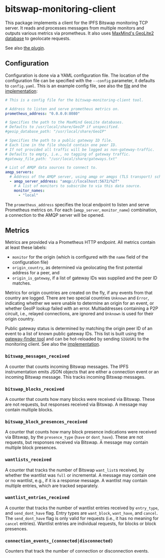 # bitswap-monitoring-client

This package implements a client for the IPFS Bitswap monitoring TCP server.
It reads and processes messages from multiple monitors and outputs various metrics via prometheus.
It also uses [MaxMind's GeoLite2 database](https://dev.maxmind.com/geoip/geolite2-free-geolocation-data) to geolocate requests.

See also [the plugin](https://github.com/trudi-group/ipfs-metric-exporter).

## Configuration

Configuration is done via a YAML configuration file.
The location of the configuration file can be specified with the `--config` parameter, it defaults to `config.yaml`.
This is an example config file, see also the [file](./config.yaml) and the [implementation](./src/config.rs):

```yaml
# This is a config file for the bitswap-monitoring-client tool.

# Address to listen and serve prometheus metrics on.
prometheus_address: "0.0.0.0:8080"

# Specifies the path to the MaxMind GeoLite databases.
# Defaults to /usr/local/share/GeoIP if unspecified.
#geoip_database_path: "/usr/local/share/GeoIP"

# Specifies the path to a public gateway ID file.
# Each line in the file should contain one peer ID.
# If not provided all traffic will be logged as non-gateway-traffic.
# Defaults to empty, i.e., no tagging of gateway traffic.
#gateway_file_path: "/usr/local/share/gateways.txt"

# List of AMQP data sources to connect to.
amqp_servers:
  # Address of the AMQP server, using amqp or amqps (TLS transport) scheme.
  - amqp_server_address: "amqp://localhost:5672/%2f"
    # A list of monitors to subscribe to via this data source.
    monitor_names:
      - "local"
```

The `prometheus_address` specifies the local endpoint to listen and serve Prometheus metrics on.
For each (`amqp_server`, `monitor_name`) combination, a connection to the AMQP server will be opened.

## Metrics

Metrics are provided via a Prometheus HTTP endpoint.
All metrics contain at least these labels:
- `monitor` for the origin (which is configured with the `name` field of the configuration file)
- `origin_country`, as determined via geolocating the first potential address for a peer, and
- `origin_is_gateway`, if a list of gateway IDs was supplied and the peer ID matches.

Metrics for origin countries are created on the fly, if any events from that country are logged.
There are two special countries `Unknown` and `Error`, indicating whether we were unable to determine an origin for an event, or whether GeoIP lookup failed with an error.
Multiaddresses containing a P2P circuit, i.e., relayed connections, are ignored and `Unknown` is used for their origin country.

Public gateway status is determined by matching the origin peer ID of an event to a list of known public gateway IDs.
This list is built using the [gateway-finder tool](../ipfs-gateway-finder) and can be hot-reloaded by sending `SIGUSR1` to the monitoring client.
See also the [implementation](./src/prom.rs).

### `bitswap_messages_received`

A counter that counts incoming Bitswap messages.
The IPFS instrumentation emits JSON objects that are either a connection event or an incoming Bitswap message.
This tracks incoming Bitswap messages.

### `bitswap_blocks_received`

A counter that counts how many blocks were received via Bitswap.
These are not requests, but responses received via Bitswap.
A message may contain multiple blocks.

### `bitswap_block_presences_received`

A counter that counts how many block presence indications were received via Bitswap, by the `presence_type` (`have` or `dont_have`).
These are not requests, but responses received via Bitswap.
A message may contain multiple block presences.

### `wantlists_received`

A counter that tracks the number of Bitswap `want_list`s received, by whether the wantlist was `full` or incremental.
A message may contain one or no wantlist, e.g., if it is a response message.
A wantlist may contain multiple entries, which are tracked separately.

### `wantlist_entries_received`

A counter that tracks the number of wantlist entries received by `entry_type`, and `send_dont_have` flag.
Entry types are `want_block`, `want_have`, and `cancel`.
The `send_dont_have` flag is only valid for requests (i.e., it has no meaning for `cancel` entries).
Wantlist entries are individual requests, for blocks or block presences.

### `connection_events_(connected|disconnected)`

Counters that track the number of connection or disconnection events.
